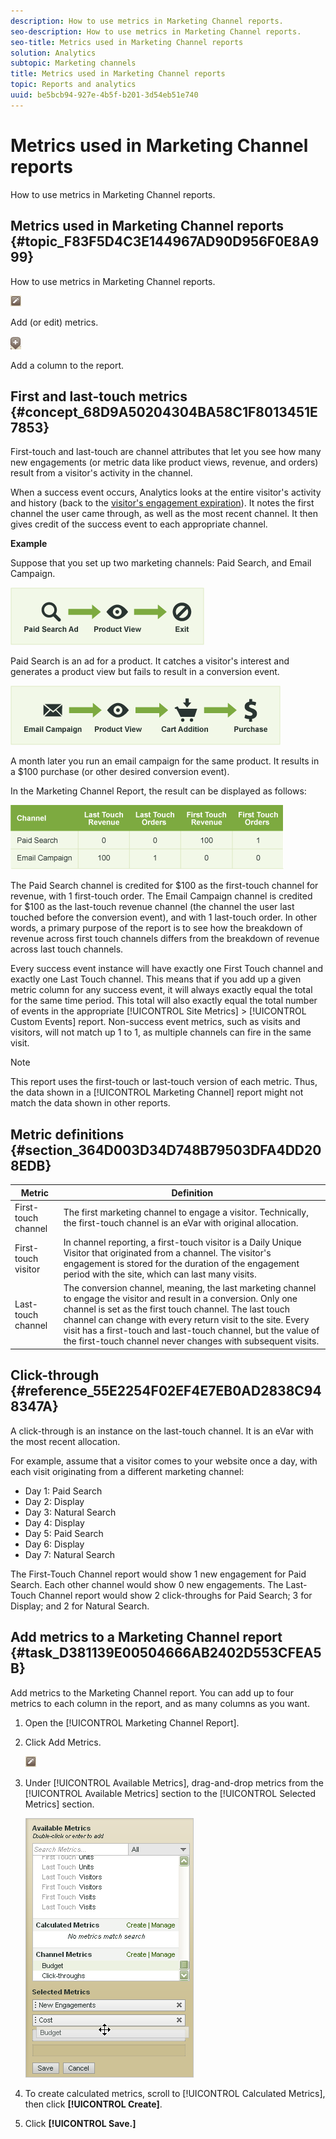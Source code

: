 ```yaml
---
description: How to use metrics in Marketing Channel reports.
seo-description: How to use metrics in Marketing Channel reports.
seo-title: Metrics used in Marketing Channel reports
solution: Analytics
subtopic: Marketing channels
title: Metrics used in Marketing Channel reports
topic: Reports and analytics
uuid: be5bcb94-927e-4b5f-b201-3d54eb51e740
---
```


# Metrics used in Marketing Channel reports

How to use metrics in Marketing Channel reports.

## Metrics used in Marketing Channel reports {#topic_F83F5D4C3E144967AD90D956F0E8A999}

How to use metrics in Marketing Channel reports. 

![](assets/metric_edit_icon.png)

Add (or edit) metrics.

![](assets/add_column_icon.png)

Add a column to the report.

## First and last-touch metrics {#concept_68D9A50204304BA58C1F8013451E7853}

First-touch and last-touch are channel attributes that let you see how many new engagements (or metric data like product views, revenue, and orders) result from a visitor's activity in the channel. 

When a success event occurs, Analytics looks at the entire visitor's activity and history (back to the [visitor's engagement expiration](../../components/c-marketing-channels/visitor-engagement.md#topic_32ADFDB12D3A4F35843A4545AC97C49F)). It notes the first channel the user came through, as well as the most recent channel. It then gives credit of the success event to each appropriate channel.

<!-- 

<note>
  A first-touch value has a rolling expiration based on the frequency of a visitor returning to the site. This first-touch expiration resets whenever a visitor returns to the site. This effects reporting by causing first-touch values to persist longer than you might expect. For example, this can occur if an instance of an first-touch channel was created a year ago. Remove the values on the eVar in the admin console to reset. 
</note>

 -->

**Example**

Suppose that you set up two marketing channels: Paid Search, and Email Campaign.

![](assets/paid_search.png)

Paid Search is an ad for a product. It catches a visitor's interest and generates a product view but fails to result in a conversion event.

![](assets/email_campaign.png)

A month later you run an email campaign for the same product. It results in a $100 purchase (or other desired conversion event).

In the Marketing Channel Report, the result can be displayed as follows:

![](assets/report-graphic.png)

The Paid Search channel is credited for $100 as the first-touch channel for revenue, with 1 first-touch order. The Email Campaign channel is credited for $100 as the last-touch revenue channel (the channel the user last touched before the conversion event), and with 1 last-touch order. In other words, a primary purpose of the report is to see how the breakdown of revenue across first touch channels differs from the breakdown of revenue across last touch channels.

Every success event instance will have exactly one First Touch channel and exactly one Last Touch channel. This means that if you add up a given metric column for any success event, it will always exactly equal the total for the same time period. This total will also exactly equal the total number of events in the appropriate [!UICONTROL Site Metrics] > [!UICONTROL Custom Events] report. Non-success event metrics, such as visits and visitors, will not match up 1 to 1, as multiple channels can fire in the same visit.

>[!NOTE]
>
>This report uses the first-touch or last-touch version of each metric. Thus, the data shown in a [!UICONTROL Marketing Channel] report might not match the data shown in other reports.

## Metric definitions {#section_364D003D34D748B79503DFA4DD208EDB}

| Metric  | Definition  |
|--- |--- |
|First-touch channel|The first marketing channel to engage a visitor. Technically, the first-touch channel is an eVar with original allocation.|
|First-touch visitor|In channel reporting, a first-touch visitor is a Daily Unique Visitor that originated from a channel. The visitor's engagement is stored for the duration of the engagement period with the site, which can last many visits.|
|Last-touch channel|The conversion channel, meaning, the last marketing channel to engage the visitor and result in a conversion. Only one channel is set as the first touch channel. The last touch channel can change with every return visit to the site. Every visit has a first-touch and last-touch channel, but the value of the first-touch channel never changes with subsequent visits.|

## Click-through {#reference_55E2254F02EF4E7EB0AD2838C948347A}

A click-through is an instance on the last-touch channel. It is an eVar with the most recent allocation. 

For example, assume that a visitor comes to your website once a day, with each visit originating from a different marketing channel:

* Day 1: Paid Search 
* Day 2: Display 
* Day 3: Natural Search 
* Day 4: Display 
* Day 5: Paid Search 
* Day 6: Display 
* Day 7: Natural Search

The First-Touch Channel report would show 1 new engagement for Paid Search. Each other channel would show 0 new engagements. The Last-Touch Channel report would show 2 click-throughs for Paid Search; 3 for Display; and 2 for Natural Search. 

## Add metrics to a Marketing Channel report {#task_D381139E00504666AB2402D553CFEA5B}

Add metrics to the Marketing Channel report. You can add up to four metrics to each column in the report, and as many columns as you want.

1. Open the [!UICONTROL Marketing Channel Report].
1. Click Add Metrics.

   ![](assets/metric_edit_icon.png)

1. Under [!UICONTROL Available Metrics], drag-and-drop metrics from the [!UICONTROL Available Metrics] section to the [!UICONTROL Selected Metrics] section.

   ![Step Result](assets/metric_create.png)

1. To create calculated metrics, scroll to [!UICONTROL Calculated Metrics], then click **[!UICONTROL Create]**.
1. Click **[!UICONTROL Save.]**

